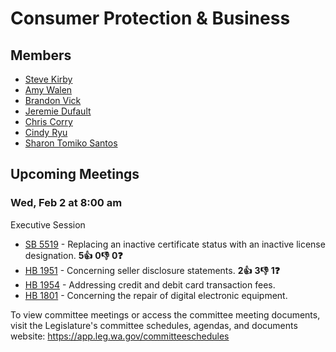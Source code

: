# Consumer Protection & Business
## Members
* [Steve Kirby](/person/leg/steve.kirby.md)
* [Amy Walen](/person/leg/walen_am.md)
* [Brandon Vick](/person/leg/brandon.vick.md)
* [Jeremie Dufault](/person/leg/dufault_je.md)
* [Chris Corry](/person/leg/corry_ch.md)
* [Cindy Ryu](/person/leg/cindy.ryu.md)
* [Sharon Tomiko Santos](/person/leg/sharontomiko.santos.md)
## Upcoming Meetings
### Wed, Feb 2 at 8:00 am
Executive Session
* [SB 5519](/bill/2021-22/sb/5519/) - Replacing an inactive certificate status with an inactive license designation. **5👍** **0👎** **0❓**
* [HB 1951](/bill/2021-22/hb/1951/) - Concerning seller disclosure statements. **2👍** **3👎** **1❓**
* [HB 1954](/bill/2021-22/hb/1954/) - Addressing credit and debit card transaction fees.
* [HB 1801](/bill/2021-22/hb/1801/) - Concerning the repair of digital electronic equipment.

To view committee meetings or access the committee meeting documents, visit the Legislature's committee schedules, agendas, and documents website:  https://app.leg.wa.gov/committeeschedules
